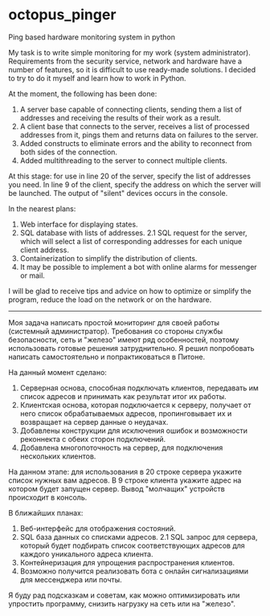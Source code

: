 # octopus_pinger
Ping based hardware monitoring system in python

My task is to write simple monitoring for my work (system administrator).
Requirements from the security service, network and hardware have a number of features, so it is difficult to use ready-made solutions. I decided to try to do it myself and learn how to work in Python.

At the moment, the following has been done:
1) A server base capable of connecting clients, sending them a list of addresses and receiving the results of their work as a result.
2) A client base that connects to the server, receives a list of processed addresses from it, pings them and returns data on failures to the server.
3) Added constructs to eliminate errors and the ability to reconnect from both sides of the connection.
4) Added multithreading to the server to connect multiple clients.

At this stage: for use in line 20 of the server, specify the list of addresses you need. In line 9 of the client, specify the address on which the server will be launched. The output of "silent" devices occurs in the console.
   
In the nearest plans:
1) Web interface for displaying states.
2) SQL database with lists of addresses.
2.1 SQL request for the server, which will select a list of corresponding addresses for each unique client address.
3) Containerization to simplify the distribution of clients.
4) It may be possible to implement a bot with online alarms for messenger or mail.

I will be glad to receive tips and advice on how to optimize or simplify the program, reduce the load on the network or on the hardware.

__________________________________________________________________________________________________________________________________________________________________________________________________

Моя задача написать простой мониторинг для своей работы (системный администратор).
Требования со стороны службы безопасности, сеть и "железо" имеют ряд особенностей, поэтому использовать готовые решения затруднительно. Я решил попробовать написать самостоятельно и попрактиковаться в Питоне.

На данный момент сделано:
1) Серверная основа, способная подключать клиентов, передавать им список адресов и принимать как результат итог их работы.
2) Клиентская основа, которая подключается к серверу, получает от него список обрабатываемых адресов, пропинговывает их и возвращает на сервер данные о неудачах. 
3) Добавлены конструкции для исключения ошибок и возможности реконнекта с обеих сторон подключений.
4) Добавлена многопоточность на сервер, для подключения нескольких клиентов.

На данном этапе: для использования в 20 строке сервера укажите список нужных вам адресов. В 9 строке клиента укажите адрес на котором будет запущен сервер. Вывод "молчащих" устройств происходит в консоль.

В ближайших планах:
1) Веб-интерфейс для отображения состояний.
2) SQL база данных со списками адресов.
2.1 SQL запрос для сервера, который будет подбирать список соответствующих адресов для каждого уникального адреса клиента.
3) Контейнеризация для упрощения распространения клиентов.
4) Возможно получится реализовать бота с онлайн сигнализациями для мессенджера или почты.

Я буду рад подсказкам и советам, как можно оптимизировать или упростить программу, снизить нагрузку на сеть или на "железо". 
